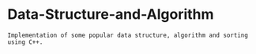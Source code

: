 # Data-Structure-and-Algorithm

`Implementation of some popular data structure, algorithm and sorting using C++.`
